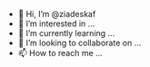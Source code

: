 - 👋 Hi, I’m @ziadeskaf
- 👀 I’m interested in ...
- 🌱 I’m currently learning ...
- 💞️ I’m looking to collaborate on ...
- 📫 How to reach me ...

<!---
ziadeskaf/ziadeskaf is a ✨ special ✨ repository because its `README.md` (this file) appears on your GitHub profile.
You can click the Preview link to take a look at your changes.
--->
